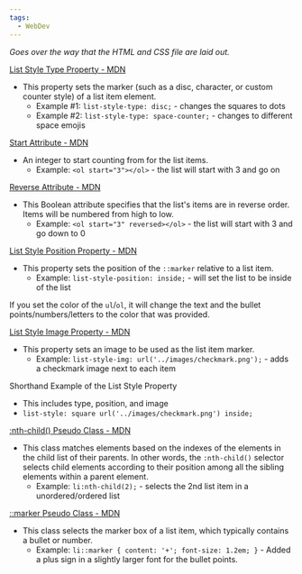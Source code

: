 ```yaml
---
tags:
  - WebDev
---
```

*Goes over the way that the HTML and CSS file are laid out.*

[List Style Type Property - MDN](https://developer.mozilla.org/en-US/docs/Web/CSS/list-style-type)
* This property sets the marker (such as a disc, character, or custom counter style) of a list item element.
	* Example #1: `list-style-type: disc;` - changes the squares to dots
	* Example #2: `list-style-type: space-counter;` - changes to different space emojis

[Start Attribute - MDN](https://developer.mozilla.org/en-US/docs/Web/HTML/Element/ol#start)
* An integer to start counting from for the list items.
	* Example: `<ol start="3"></ol>` - the list will start with 3 and go on

[Reverse Attribute - MDN](https://developer.mozilla.org/en-US/docs/Web/HTML/Element/ol#reversed)
* This Boolean attribute specifies that the list's items are in reverse order. Items will be numbered from high to low.
	* Example: `<ol start="3" reversed></ol>` - the list will start with 3 and go down to 0

[List Style Position Property - MDN](https://developer.mozilla.org/en-US/docs/Web/CSS/list-style-position)
* This property sets the position of the `::marker` relative to a list item.
	* Example: `list-style-position: inside;` - will set the list to be inside of the list

If you set the color of the `ul`/`ol`, it will change the text and the bullet points/numbers/letters to the color that was provided.

[List Style Image Property - MDN](https://developer.mozilla.org/en-US/docs/Web/CSS/list-style-image)
* This property sets an image to be used as the list item marker.
	* Example: `list-style-img: url('../images/checkmark.png');` - adds a checkmark image next to each item

Shorthand Example of the List Style Property
* This includes type, position, and image
* `list-style: square url('../images/checkmark.png') inside;`

[:nth-child() Pseudo Class - MDN](https://developer.mozilla.org/en-US/docs/Web/CSS/:nth-child)
* This class matches elements based on the indexes of the elements in the child list of their parents. In other words, the `:nth-child()` selector selects child elements according to their position among all the sibling elements within a parent element.
	* Example: `li:nth-child(2);` - selects the 2nd list item in a unordered/ordered list

[::marker Pseudo Class - MDN](https://developer.mozilla.org/en-US/docs/Web/CSS/::marker)
* This class selects the marker box of a list item, which typically contains a bullet or number.
	* Example: `li::marker { content: '+'; font-size: 1.2em; }` - Added a plus sign in a slightly larger font for the bullet points.